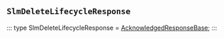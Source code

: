 ## `SlmDeleteLifecycleResponse`
:::
type SlmDeleteLifecycleResponse = [AcknowledgedResponseBase](./AcknowledgedResponseBase.md);
:::

